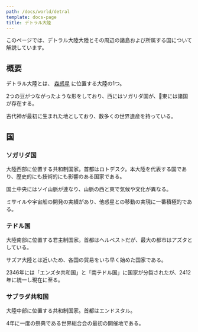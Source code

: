 ```yaml
---
path: /docs/world/detral
template: docs-page
title: デトラル大陸
---
```


このページでは、デトラル大陸大陸とその周辺の諸島および所属する国について解説しています。

## 概要
デトラル大陸とは、 [森惑星](./forest_star) に位置する大陸の1つ。

2つの豆がつながったような形をしており、西にはソガリダ国が、東には諸国が存在する。

古代神が最初に生まれた地としており、数多くの世界遺産を持っている。

## 国

### ソガリダ国
大陸西部に位置する共和制国家。首都はロトデスク。本大陸を代表する国であり、歴史的にも技術的にも影響のある国家である。

国土中央にはソイ山脈が連なり、山脈の西と東で気候や文化が異なる。

ミサイルや宇宙船の開発の実績があり、他惑星との移動の実現に一番積極的である。

### テドル国
大陸南部に位置する君主制国家。首都はヘルベストだが、最大の都市はアズタとしている。

サズア大陸とは近いため、各国の貿易をいち早く始めた国家である。

2346年には「エンズタ共和国」と「南テドル国」に国家が分裂されたが、2412年に統一し現在に至る。

### サブラダ共和国
大陸中部に位置する共和制国家。首都はエンドスタル。

4年に一度の祭典である世界総合会の最初の開催地である。
